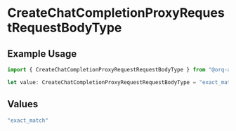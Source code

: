 # CreateChatCompletionProxyRequestRequestBodyType

## Example Usage

```typescript
import { CreateChatCompletionProxyRequestRequestBodyType } from "@orq-ai/node/models/operations";

let value: CreateChatCompletionProxyRequestRequestBodyType = "exact_match";
```

## Values

```typescript
"exact_match"
```